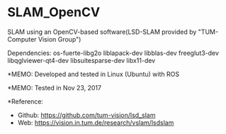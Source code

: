 # SLAM_OpenCV

SLAM using an OpenCV-based software(LSD-SLAM provided by "TUM-Computer Vision Group")

Dependencies: os-fuerte-libg2o liblapack-dev libblas-dev freeglut3-dev libqglviewer-qt4-dev libsuitesparse-dev libx11-dev

*MEMO: Developed and tested in Linux (Ubuntu) with ROS

*MEMO: Tested in Nov 23, 2017

*Reference:
- Github: https://github.com/tum-vision/lsd_slam
- Web: https://vision.in.tum.de/research/vslam/lsdslam
